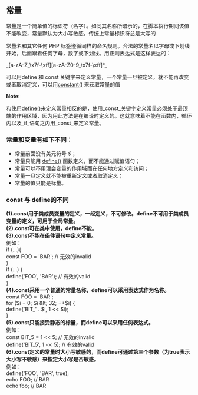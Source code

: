 ## 常量

常量是一个简单值的标识符（名字）。如同其名称所暗示的，在脚本执行期间该值不能改变，常量默认为大小写敏感。传统上常量标识符总是大写的

常量名和其它任何 PHP 标签遵循同样的命名规则。合法的常量名以字母或下划线开始，后面跟着任何字母，数字或下划线。用正则表达式是这样表达的：

_\[a-zA-Z\_\x7f-\xff\]\[a-zA-Z0-9\_\x7f-\xff\]\*\_

可以用define 和 const 关键字来定义常量，一个常量一旦被定义，就不能再改变或者取消定义，可以用[constant\(\)](http://php.net/manual/zh/function.constant.php) 来获取常量的值

**Note**:

和使用[define\(\)](http://php.net/manual/zh/function.define.php)来定义常量相反的是，使用_const_关键字定义常量必须处于最顶端的作用区域，因为用此方法是在编译时定义的。这就意味着不能在函数内，循环内以及_if_语句之内用_const_来定义常量。

### 常量和变量有如下不同：

* 常量前面没有美元符号 _$_；
* 常量只能用 [define\(\)](http://php.net/manual/zh/function.define.php) 函数定义，而不能通过赋值语句；
* 常量可以不用理会变量的作用域而在任何地方定义和访问；
* 常量一旦定义就不能被重新定义或者取消定义；
* 常量的值只能是标量。

### const 与 define的不同

**\(1\).const用于类成员变量的定义，一经定义，不可修改。define不可用于类成员变量的定义，可用于全局常量。  
\(2\).const可在类中使用，define不能。  
\(3\).const不能在条件语句中定义常量。**  
例如：  
if \(...\){  
const FOO = 'BAR'; // 无效的invalid  
}  
if \(...\) {  
define\('FOO', 'BAR'\); // 有效的valid  
}  
**\(4\).const采用一个普通的常量名称，define可以采用表达式作为名称。**  
const FOO = 'BAR';  
for \($i = 0; $i &lt; 32; ++$i\) {  
define\('BIT\_' . $i, 1 &lt;&lt; $i\);  
}  
**\(5\).const只能接受静态的标量，而define可以采用任何表达式。**  
例如：  
const BIT\_5 = 1 &lt;&lt; 5; // 无效的invalid  
define\('BIT\_5', 1 &lt;&lt; 5\); // 有效的valid  
**\(6\).const定义的常量时大小写敏感的，而define可通过第三个参数（为true表示大小写不敏感）来指定大小写是否敏感。**  
例如：  
define\('FOO', 'BAR', true\);  
echo FOO; // BAR  
echo foo; // BAR

